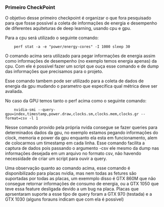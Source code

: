 ### Primeiro CheckPoint

O objetivo desse primeiro checkpoint é organizar o que fora pesquisado para que fosse possivel a coleta de informações de energia e desempenho de diferentes aquiteturas de deep learning, usando cpu e gpu.


Para a cpu será utilizado o seguinte comando:

		perf stat -a -e "power/energy-cores" -I 1000 sleep 30


O comando acima sera utilizado para pegar informações de energia assim como informações de desempenho (no exemplo temos energia apenas) da cpu. Com ele é possivel fazer um script que ouça esse comando e de dump das informações que precisamos para o projeto.


Esse comando tambem pode ser utilizado para a coleta de dados de energia da gpu mudando o parametro que especifica qual métrica deve ser avaliada.


No caso da GPU temos tanto o perf acima como o seguinte comando:

		nvidia-smi --query-gpu=index,timestamp,power.draw,clocks.sm,clocks.mem,clocks.gr --format=csv -l 1

Nesse comando provido pela própria nvida consegue se fazer queries para determinados dados da gpu, no exemplo estamos pegando informações do clock, memoria e power da gpu enquanto ela esta em funcionamento, alem de colocarmos um timestamp em cada linha. Esse comando facilita a captura de dados pois passando o argumento -csv ele mesmo da dump nas informações desejada em um arquivo no formato csv, não havendo necessidade de criar um script para ouvir a query.

Uma observação quanto ao comando acima, esse comando é disponibilizado para placas nvidia, mas nem todas as fetures são suportadas por todas as placas, um exemmplo disso é GTX 860M que não consegue retornar informações de consumo de energia, ou a GTX 1050 que teve essa feature desligada devido a um bug na placa. Placas que aprsentaram suporte a esse tipo de query foram a GTX 970 (testada) e a GTX 1030 (alguns forauns indicam que com ela é possivel)